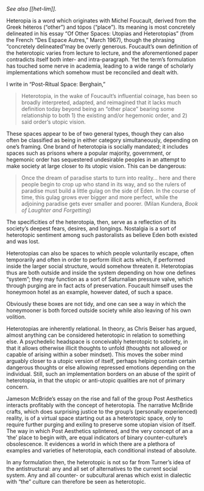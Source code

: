 _See also [[het-lim]]._

Heteropia is a word which originates with Michel Foucault, derived from the Greek héteros (“other”) and tópos (“place”). Its meaning is most concretely delineated in his essay “Of Other Spaces: Utopias and Heterotopias” (from the French “Des Espace Autres,” March 1967), though the phrasing “concretely delineated”may be overly generous. Foucault’s own definition of the heterotopic varies from lecture to lecture, and the aforementioned paper contradicts itself both inter- and intra-paragraph. Yet the term’s formulation has touched some nerve in academia, leading to a wide range of scholarly implementations which somehow must be reconciled and dealt with.

I write in “Post-Ritual Space: Berghain,”

> Heterotopia, in the wake of Foucault’s influential coinage, has been so broadly interpreted, adapted, and reimagined that it lacks much definition today beyond being an “other place” bearing some relationship to both 1) the existing and/or hegemonic order, and 2) said order’s utopic vision.

These spaces appear to be of two general types, though they can also often be classified as being in either category simultaneously, depending on one’s framing. One brand of heterotopia is socially mandated; it includes spaces such as prisons where a popular majority, government, or hegemonic order has sequestered undesirable peoples in an attempt to make society at large closer to its utopic vision. This can be dangerous:

> Once the dream of paradise starts to turn into reality… here and there people begin to crop up who stand in its way, and so the rulers of paradise must build a little gulag on the side of Eden. In the course of time, this gulag grows ever bigger and more perfect, while the adjoining paradise gets ever smaller and poorer. (Milan Kundera, _Book of Laughter and Forgetting_)

The specificities of the heterotopia, then, serve as a reflection of its society’s deepest fears, desires, and longings. Nostalgia is a sort of heterotopic sentiment among such pastoralists as believe Eden both existed and was lost.

Heterotopias can also be spaces to which people voluntarily escape, often temporarily and often in order to perform illicit acts which, if performed inside the larger social structure, would somehow threaten it. Heterotopias thus are both outside and inside the system depending on how one defines “system”; they may function as a sort of Saturnalian pressure valve, which through purging are in fact acts of preservation. Foucault himself uses the honeymoon hotel as an example, however dated, of such a space.

Obviously these boxes are not tidy, and one can see a way in which the honeymooner is both forced outside society while also leaving of his own volition.

Heterotopias are inherently relational. In theory, as Chris Beiser has argued, almost anything can be considered heterotopic in relation to something else. A psychedelic headspace is conceivably heterotopic to sobriety, in that it allows otherwise illicit thoughts to unfold (thoughts not allowed or capable of arising within a sober mindset). This moves the sober mind arguably closer to a utopic version of itself, perhaps helping contain certain dangerous thoughts or else allowing repressed emotions depending on the individual. Still, such an implementation borders on an abuse of the spirit of heterotopia, in that the utopic or anti-utopic qualities are not of primary concern.

Jameson McBride’s essay on the rise and fall of the group Post Aesthetics interacts profitably with the concept of heterotopia. The narrative McBride crafts, which does surprising justice to the group’s (personally experienced) reality, is of a virtual space starting out as a heterotopic space, only to require further purging and exiling to preserve some utopian vision of itself. The way in which Post Aesthetics splintered, and the very concept of an a ‘the’ place to begin with, are equal indicators of binary counter-culture’s obsolescence. It evidences a world in which there are a plethora of examples and varieties of heterotopia, each conditional instead of absolute.

In any formulation then, the heterotopic is not so far from Turner’s idea of the antistructural: any and all set of alternatives to the current social system. Any and all counter- or subcultural arenas which exist in dialectic with “the” culture can therefore be seen as heterotopic.